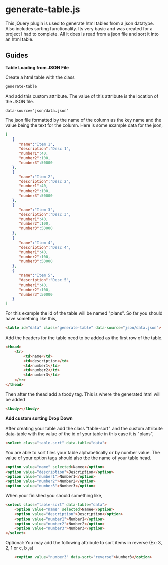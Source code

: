 generate-table.js
=================

This jQuery plugin is used to generate html tables from a json datatype. Also includes sorting functionality.
Its very basic and was created for a project I had to complete. All it does is read from a json file and sort it into an html table.

Guides
------

**Table Loading from JSON File**

Create a html table with the class

```
generate-table
```

And add this custom attribute. The value of this attribute is the location of the JSON file.

```
data-source="json/data.json"
```

The json file formatted by the name of the column as the key name and the value being the text for the column. Here is some example data for the json,

```json
[
   {
      "name":"Item 1",
      "description":"Desc 1",
      "number1":40,
      "number2":100,
      "number3":50000
   },
   {
      "name":"Item 2",
      "description":"Desc 2",
      "number1":40,
      "number2":100,
      "number3":50000
   },
   {
      "name":"Item 3",
      "description":"Desc 3",
      "number1":40,
      "number2":100,
      "number3":50000
   },
   {
      "name":"Item 4",
      "description":"Desc 4",
      "number1":40,
      "number2":100,
      "number3":50000
   },
   {
      "name":"Item 5",
      "description":"Desc 5",
      "number1":40,
      "number2":100,
      "number3":50000
   }
]
```

For this example the id of the table will be named "plans". So far you should have something like this,

```html
<table id="data" class="generate-table" data-source="json/data.json">
```

Add the headers for the table need to be added as the first row of the table.

```html
<thead>
	<tr>
		<td>name</td>
		<td>description</td>
		<td>number1</td>
		<td>number2</td>
		<td>number3</td>
	</tr>
</thead>
```
Then after the thead add a tbody tag. This is where the generated html will be added

```html
<tbody></tbody>
```

**Add custom sorting Drop Down**

After creating your table add the class "table-sort" and the custom attribute data-table with the value of the id of your table in this case it is "plans",

```html
<select class="table-sort" data-table="data">
```
You are able to sort files your table alphabetically or by number value. The value of your option tags should also tbe the name of your table head.

```html
<option value="name" selected>Namee</option>
<option value="description">Description</option>
<option value="number1">Number1</option>
<option value="number2">Number2</option>
<option value="number3">Number3</option>
```
When your finished you should something like,

```html
<select class="table-sort" data-table="data">
	<option value="name" selected>Namee</option>
	<option value="description">Description</option>
	<option value="number1">Number1</option>
	<option value="number2">Number2</option>
	<option value="number3">Number3</option>
</select>
```

Optional:
You may add the following attribute to sort items in reverse (Ex: 3, 2, 1 or c, b ,a)
```html
	<coption value="number3" data-sort="reverse">Number3</option>
```
